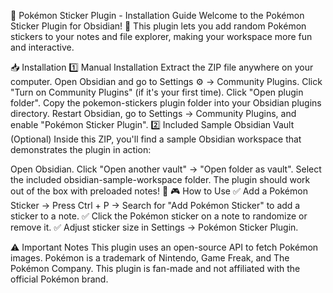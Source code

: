📌 Pokémon Sticker Plugin - Installation Guide
Welcome to the Pokémon Sticker Plugin for Obsidian! 🎉
This plugin lets you add random Pokémon stickers to your notes and file explorer, making your workspace more fun and interactive.

📥 Installation
1️⃣ Manual Installation
Extract the ZIP file anywhere on your computer.
Open Obsidian and go to Settings ⚙️ → Community Plugins.
Click "Turn on Community Plugins" (if it's your first time).
Click "Open plugin folder".
Copy the pokemon-stickers plugin folder into your Obsidian plugins directory.
Restart Obsidian, go to Settings → Community Plugins, and enable "Pokémon Sticker Plugin".
2️⃣ Included Sample Obsidian Vault (Optional)
Inside this ZIP, you'll find a sample Obsidian workspace that demonstrates the plugin in action:

Open Obsidian.
Click "Open another vault" → "Open folder as vault".
Select the included obsidian-sample-workspace folder.
The plugin should work out of the box with preloaded notes! 🎉
🎮 How to Use
✅ Add a Pokémon Sticker → Press Ctrl + P → Search for "Add Pokémon Sticker" to add a sticker to a note.
✅ Click the Pokémon sticker on a note to randomize or remove it.
✅ Adjust sticker size in Settings → Pokémon Sticker Plugin.

⚠️ Important Notes
This plugin uses an open-source API to fetch Pokémon images.
Pokémon is a trademark of Nintendo, Game Freak, and The Pokémon Company.
This plugin is fan-made and not affiliated with the official Pokémon brand.
